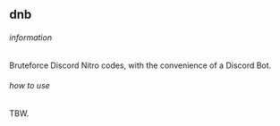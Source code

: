 ## dnb
###### information
Bruteforce Discord Nitro codes, with the convenience of a Discord Bot.
###### how to use
TBW.
